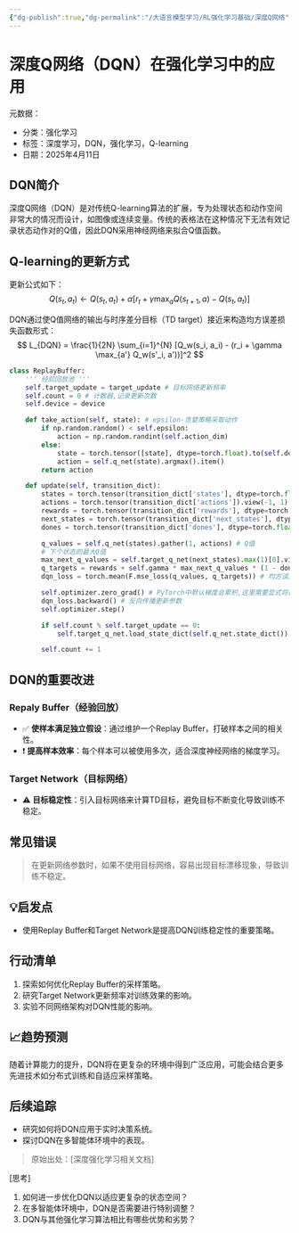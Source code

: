 ```yaml
---
{"dg-publish":true,"dg-permalink":"/大语言模型学习/RL强化学习基础/深度Q网络","dg-home":false,"dg-description":"在此输入笔记的描述","dg-hide":false,"dg-hide-title":false,"dg-show-backlinks":true,"dg-show-local-graph":true,"dg-show-inline-title":true,"dg-pinned":false,"dg-passphrase":"在此输入访问密码","dg-enable-mathjax":false,"dg-enable-mermaid":false,"dg-enable-uml":false,"dg-note-icon":0,"dg-enable-dataview":false,"tags":["NLP"],"permalink":"/大语言模型学习/RL强化学习基础/深度Q网络/","dgShowBacklinks":true,"dgShowLocalGraph":true,"dgShowInlineTitle":true,"dgPassFrontmatter":true,"noteIcon":0,"created":"2025-04-11T13:41:20.000+08:00","updated":"2025-04-13T13:06:02.000+08:00"}
---
```




# 深度Q网络（DQN）在强化学习中的应用
元数据：
- 分类：强化学习
- 标签：深度学习，DQN，强化学习，Q-learning
- 日期：2025年4月11日

## DQN简介
深度Q网络（DQN）是对传统Q-learning算法的扩展，专为处理状态和动作空间非常大的情况而设计，如图像或连续变量。传统的表格法在这种情况下无法有效记录状态动作对的Q值，因此DQN采用神经网络来拟合Q值函数。


## Q-learning的更新方式
更新公式如下：
$$
Q(s_t, a_t) \leftarrow Q(s_t, a_t) + \alpha [r_t + \gamma \max_a Q(s_{t+1}, a) - Q(s_t, a_t)]
$$

DQN通过使Q值网络的输出与时序差分目标（TD target）接近来构造均方误差损失函数形式：
$$
L_{DQN} = \frac{1}{2N} \sum_{i=1}^{N} [Q_w(s_i, a_i) - (r_i + \gamma \max_{a'} Q_w(s'_i, a'))]^2
$$

```Python
class ReplayBuffer: 
    ''' 经验回放池 ''' 
    self.target_update = target_update # 目标网络更新频率 
    self.count = 0 # 计数器,记录更新次数 
    self.device = device 

    def take_action(self, state): # epsilon-贪婪策略采取动作 
        if np.random.random() < self.epsilon: 
            action = np.random.randint(self.action_dim) 
        else: 
            state = torch.tensor([state], dtype=torch.float).to(self.device) 
            action = self.q_net(state).argmax().item() 
        return action 

    def update(self, transition_dict): 
        states = torch.tensor(transition_dict['states'], dtype=torch.float).to(self.device) 
        actions = torch.tensor(transition_dict['actions']).view(-1, 1).to(self.device) 
        rewards = torch.tensor(transition_dict['rewards'], dtype=torch.float).view(-1, 1).to(self.device) 
        next_states = torch.tensor(transition_dict['next_states'], dtype=torch.float).to(self.device) 
        dones = torch.tensor(transition_dict['dones'], dtype=torch.float).view(-1, 1).to(self.device) 

        q_values = self.q_net(states).gather(1, actions) # Q值 
        # 下个状态的最大Q值 
        max_next_q_values = self.target_q_net(next_states).max(1)[0].view(-1, 1) 
        q_targets = rewards + self.gamma * max_next_q_values * (1 - dones) # TD误差目标 
        dqn_loss = torch.mean(F.mse_loss(q_values, q_targets)) # 均方误差损失函数 

        self.optimizer.zero_grad() # PyTorch中默认梯度会累积,这里需要显式将梯度置为0 
        dqn_loss.backward() # 反向传播更新参数 
        self.optimizer.step() 

        if self.count % self.target_update == 0: 
            self.target_q_net.load_state_dict(self.q_net.state_dict()) # 更新目标网络 

        self.count += 1

```


## DQN的重要改进

### Repaly Buffer（经验回放）
- ✅ **使样本满足独立假设**：通过维护一个Replay Buffer，打破样本之间的相关性。
- ❗ **提高样本效率**：每个样本可以被使用多次，适合深度神经网络的梯度学习。


### Target Network（目标网络）
- ⚠ **目标稳定性**：引入目标网络来计算TD目标，避免目标不断变化导致训练不稳定。


## 常见错误
> 在更新网络参数时，如果不使用目标网络，容易出现目标漂移现象，导致训练不稳定。


## 💡启发点
- 使用Replay Buffer和Target Network是提高DQN训练稳定性的重要策略。


## 行动清单
1. 探索如何优化Replay Buffer的采样策略。
2. 研究Target Network更新频率对训练效果的影响。
3. 实验不同网络架构对DQN性能的影响。


## 📈趋势预测
随着计算能力的提升，DQN将在更复杂的环境中得到广泛应用，可能会结合更多先进技术如分布式训练和自适应采样策略。


## 后续追踪
- 研究如何将DQN应用于实时决策系统。
- 探讨DQN在多智能体环境中的表现。

> 原始出处：[深度强化学习相关文档]

[思考]
1. 如何进一步优化DQN以适应更复杂的状态空间？
2. 在多智能体环境中，DQN是否需要进行特别调整？
3. DQN与其他强化学习算法相比有哪些优势和劣势？
